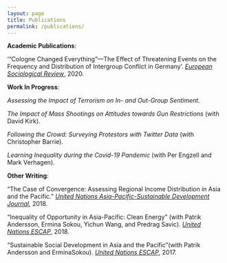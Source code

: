 ```yaml
---
layout: page
title: Publications
permalink: /publications/
---
```


__Academic Publications__: 

‘“Cologne Changed Everything”—The Effect of Threatening Events on the Frequency and Distribution of Intergroup Conflict in Germany’. [_European Sociological Review_](https://academic.oup.com/esr/advance-article-abstract/doi/10.1093/esr/jcaa007/5814862), 2020. 



__Work In Progress__:

_Assessing the Impact of Terrorism on In- and Out-Group Sentiment_.

_The Impact of Mass Shootings on Attitudes towards Gun Restrictions_ (with David Kirk).

_Following the Crowd: Surveying Protestors with Twitter Data_ (with Christopher Barrie). 

_Learning Inequality during the Covid-19 Pandemic_ (with Per Engzell and Mark Verhagen). 


__Other Writing__:

“The Case of Convergence: Assessing Regional Income Distribution in Asia and the Pacific.” [_United Nations Asia-Pacific-Sustainable Development Journal_](https://econpapers.repec.org/article/untjapsdj/v_3a25_3ay_3a2018_3ai_3a2_3ap_3a1-19.htm), 2018.

“Inequality of Opportunity in Asia-Pacific: Clean Energy” (with Patrik Andersson, Ermina Sokou, Yichun Wang, and Predrag Savic). [_United Nations ESCAP_](https://www.unescap.org/resources/inequality-opportunity-asia-and-pacific-clean-energy), 2018.

“Sustainable Social Development in Asia and the Pacific”(with Patrik Andersson and ErminaSokou). [_United Nations ESCAP_](https://www.unescap.org/sites/default/files/publications/Sustainable%20Social%20Development%20in%20A-P.pdf), 2017.
